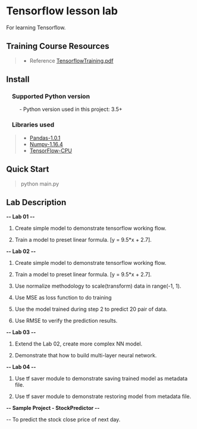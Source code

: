 # Tensorflow lesson lab
  For learning Tensorflow.

## Training Course Resources
  > * Reference [TensorflowTraining.pdf](https://github.com/Joel-Luo/tf_lesson_lab/blob/master/TensorflowTraining.pdf)

## Install

### &nbsp;&nbsp;&nbsp; Supported Python version
&nbsp;&nbsp;&nbsp;&nbsp;&nbsp;&nbsp;&nbsp;&nbsp;&nbsp;- Python version used in this project: 3.5+

### &nbsp;&nbsp;&nbsp; Libraries used

> *  [Pandas-1.0.1](http://pandas.pydata.org)
> *  [Numpy-1.16.4](http://www.numpy.org)
> *  [TensorFlow-CPU](https://www.tensorflow.org)
    

## Quick Start

   > python main.py
        
## Lab Description

**-- Lab 01 --**

 1. Create simple model to demonstrate tensorflow working flow.

 2. Train a model to preset linear formula. [y = 9.5*x + 2.7].

**-- Lab 02 --**
 
 1. Create simple model to demonstrate tensorflow working flow.

 2. Train a model to preset linear formula. [y = 9.5*x + 2.7].

 3. Use normalize methodology to scale(transform) data in range(-1, 1).

 4. Use MSE as loss function to do training

 5. Use the model trained during step 2 to predict 20 pair of data.

 6. Use RMSE to verify the prediction results.

**-- Lab 03 --**

 1. Extend the Lab 02,  create more complex NN model.  
 
 2. Demonstrate that how to build multi-layer neural network. 

**-- Lab 04 --**

 1. Use tf saver module to demonstrate saving trained model as metadata file.

 2. Use tf saver module to demonstrate restoring model from metadata file.

**-- Sample Project - StockPredictor --**
 
 -- To predict the stock close price of next day.

